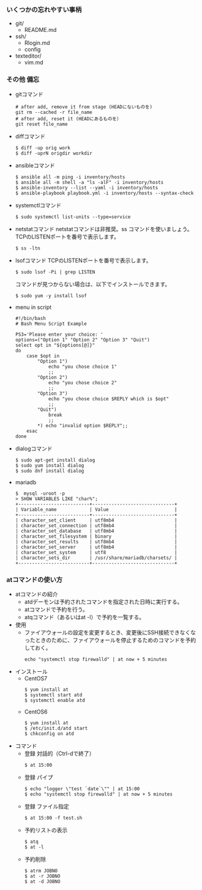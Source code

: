 ### いくつかの忘れやすい事柄
- git/
  - README.md
- ssh/
  - Rlogin.md
  - config
- texteditor/
  - vim.md

### その他 備忘
- gitコマンド
  ```console
  # after add, remove it from stage (HEADにないものを)
  git rm --cached -r file_name
  # after add, reset it (HEADにあるものを）
  git reset file_name
  ```
- diffコマンド
  ```console
  $ diff -up orig work
  $ diff -uprN origdir workdir
  ```
- ansibleコマンド
  ```console
  $ ansible all -m ping -i inventory/hosts
  $ ansible all -m shell -a "ls -alF" -i inventory/hosts
  $ ansible-inventory --list --yaml -i inventory/hosts
  $ ansible-playbook playbook.yml -i inventory/hosts --syntax-check
  ```
- systemctlコマンド
  ```console
  $ sudo systemctl list-units --type=service
  ```

- netstatコマンド
  netstatコマンドは非推奨。ss コマンドを使いましょう。
  TCPのLISTENポートを番号で表示します。
  ```console
  $ ss -ltn
  ```

- lsofコマンド
  TCPのLISTENポートを番号で表示します。
  ```console
  $ sudo lsof -Pi | grep LISTEN
  ```
  コマンドが見つからない場合は、以下でインストールできます。
  ```console
  $ sudo yum -y install lsof
  ```
  
- menu in script 
  ```console
  #!/bin/bash
  # Bash Menu Script Example
  
  PS3='Please enter your choice: '
  options=("Option 1" "Option 2" "Option 3" "Quit")
  select opt in "${options[@]}"
  do
      case $opt in
          "Option 1")
              echo "you chose choice 1"
              ;;
          "Option 2")
              echo "you chose choice 2"
              ;;
          "Option 3")
              echo "you chose choice $REPLY which is $opt"
              ;;
          "Quit")
              break
              ;;
          *) echo "invalid option $REPLY";;
      esac
  done
  ```

- dialogコマンド
  ```console
  $ sudo apt-get install dialog
  $ sudo yum install dialog
  $ sudo dnf install dialog
  ```
  
- mariadb
  ```console
  $  mysql -uroot -p
  > SHOW VARIABLES LIKE "char%";
  +--------------------------+------------------------------+
  | Variable_name            | Value                        |
  +--------------------------+------------------------------+
  | character_set_client     | utf8mb4                      |
  | character_set_connection | utf8mb4                      |
  | character_set_database   | utf8mb4                      |
  | character_set_filesystem | binary                       |
  | character_set_results    | utf8mb4                      |
  | character_set_server     | utf8mb4                      |
  | character_set_system     | utf8                         |
  | character_sets_dir       | /usr/share/mariadb/charsets/ |
  +--------------------------+------------------------------+
  ```

### atコマンドの使い方
- atコマンドの紹介
  - atdデーモンは予約されたコマンドを指定された日時に実行する。
  - atコマンドで予約を行う。
  - atqコマンド（あるいはat -l）で予約を一覧する。
- 使用
  - ファイアウォールの設定を変更するとき、変更後にSSH接続できなくなったときのために、ファイアウォールを停止するためのコマンドを予約しておく。
    ```console
    echo "systemctl stop firewalld" | at now + 5 minutes
    ```
- インストール
  - CentOS7
    ```console
    $ yum install at
    $ systemctl start atd
    $ systemctl enable atd
    ```
  - CentOS6
    ```console
    $ yum install at
    $ /etc/init.d/atd start
    $ chkconfig on atd
    ```
- コマンド
  - 登録 対話的（Ctrl-dで終了）
    ```console
    $ at 15:00
    ```
  - 登録 パイプ
    ```console
    $ echo "logger \"test `date`\"" | at 15:00
    $ echo "systemctl stop firewalld" | at now + 5 minutes
    ```
  - 登録 ファイル指定
    ```console
    $ at 15:00 -f test.sh
    ```
  - 予約リストの表示
    ```console
    $ atq
    $ at -l
    ```
  - 予約削除
    ```console
    $ atrm JOBNO
    $ at -r JOBNO
    $ at -d JOBNO
    ```
